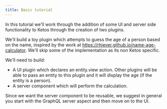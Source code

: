 ```yaml
---
title: Basic tutorial
---
```


In this tutorial we'll work through the addition of some UI and server side functionality to Ketos through the creation of two plugins.

We'll build a toy plugin which attempts to guess the age of a person based on the name, inspired by the work at https://rhiever.github.io/name-age-calculator. We'll skip some of the implementation as its non Ketos specific. 

We'll need to build:

* A UI plugin which declares an entity.view action. Other plugins will be able to pass an entity to this plugin and it will display the age (if the entity is a person).
* A server component which will perform the calculation.

Since we want the server component to be reusable, we suggest in general you start with the GraphQL server aspect and then move on to the UI. 

